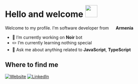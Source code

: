 <h1>Hello and welcome <img src="https://media.giphy.com/media/hvRJCLFzcasrR4ia7z/giphy.gif" width="40"></h1>
<p>Welcome to my profile. I'm software developer from <img src="https://i.postimg.cc/SxYwQpCk/flag-round-250.png" width="15"> <b>Armenia</b>

- 🌿 I’m currently working on <b>Noir</b> bot
- ✏️ I’m currently learning nothing special
- 🔎 Ask me about anything related to <b>JavaScript</b>, <b>TypeScript</b>


<h2>Where to find me</h2>
<p>
  <a href="https://loid.vercel.app" target="_blank"><img alt="Website" src="https://img.shields.io/badge/My%20Website-339cff.svg?&style=for-the-badge&logo=Website&logoColor=white" /><a> 
  <a href="https://www.linkedin.com/in/loid/" target="_blank"><img alt="LinkedIn" src="https://img.shields.io/badge/Loid-339cff.svg?&style=for-the-badge&logo=LinkedIn&logoColor=white" /><a> 
</p>
